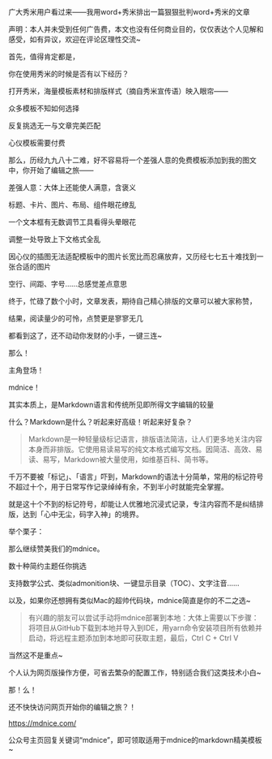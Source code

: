 广大秀米用户看过来——我用word+秀米排出一篇狠狠批判word+秀米的文章

声明：本人并未受到任何广告费，本文也没有任何商业目的，仅仅表达个人见解和感受，如有异议，欢迎在评论区理性交流~

首先，值得肯定都是，

你在使用秀米的时候是否有以下经历？

打开秀米，海量模板素材和排版样式（摘自秀米宣传语）映入眼帘——

众多模板不知如何选择

反复挑选无一与文章完美匹配

心仪模板需要付费

那么，历经九九八十二难，好不容易将一个差强人意的免费模板添加到我的图文中，你开始了编辑之旅——

差强人意：大体上还能使人满意，含褒义

标题、卡片、图片、布局、组件眼花缭乱

一个文本框有无数调节工具看得头晕眼花

调整一处导致上下文格式全乱

因心仪的插图无法适配模板中的图片长宽比而忍痛放弃，又历经七七五十难找到一张合适的图片

空行、间距、字号……总感觉差点意思

终于，忙碌了数个小时，文章发表，期待自己精心排版的文章可以被大家称赞，

结果，阅读量少的可怜，点赞更是寥寥无几

都看到这了，还不动动你发财的小手，一键三连~

那么！

主角登场！

mdnice！

其实本质上，是Markdown语言和传统所见即所得文字编辑的较量

什么？Markdown是什么？听起来好高级！听起来好复杂？

> Markdown是一种轻量级标记语言，排版语法简洁，让人们更多地关注内容本身而非排版。它使用易读易写的纯文本格式编写文档。因简洁、高效、易读、易写，Markdown被大量使用，如维基百科、简书等。

千万不要被「标记」、「语言」吓到，Markdown的语法十分简单，常用的标记符号不超过十个，用于日常写作记录绰绰有余，不到半小时就能完全掌握。

就是这十个不到的标记符号，却能让人优雅地沉浸式记录，专注内容而不是纠结排版，达到「心中无尘，码字入神」的境界。

举个栗子：


那么继续赞美我们的mdnice。

数十种简约主题任你挑选

支持数学公式、类似admonition块、一键显示目录（TOC）、文字注音……

以及，如果你还想拥有类似Mac的超帅代码块，mdnice简直是你的不二之选~


> 有兴趣的朋友可以尝试手动将mdnice部署到本地：大体上需要以下步骤：将项目从GitHub下载到本地并导入到IDE，用yarn命令安装项目所有依赖并启动，将远程主题添加到本地即可获取主题，最后，Ctrl C + Ctrl V

当然这不是重点~

个人认为网页版操作方便，可省去繁杂的配置工作，特别适合我们这类技术小白~


那！么！

还不快快访问网页开始你的编辑之旅？！

https://mdnice.com/


公众号主页回复关键词“mdnice”，即可领取适用于mdnice的markdown精美模板~

